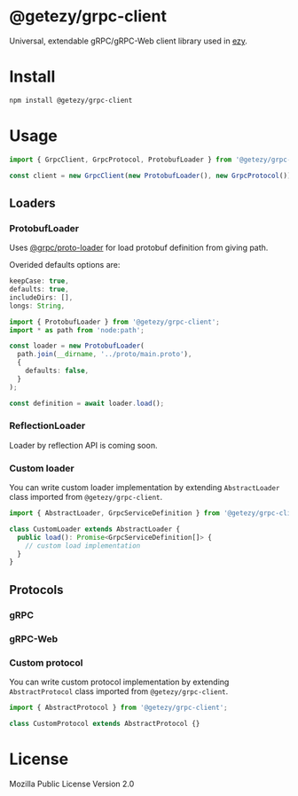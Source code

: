# @getezy/grpc-client

Universal, extendable gRPC/gRPC-Web client library used in [ezy](https://github.com/getezy/ezy).

# Install

```bash
npm install @getezy/grpc-client
```

# Usage

```ts
import { GrpcClient, GrpcProtocol, ProtobufLoader } from '@getezy/grpc-client';

const client = new GrpcClient(new ProtobufLoader(), new GrpcProtocol())
```

## Loaders

### ProtobufLoader

Uses [@grpc/proto-loader](https://www.npmjs.com/package/@grpc/proto-loader) for load protobuf definition from giving path.

Overided defaults options are:
```js
keepCase: true,
defaults: true,
includeDirs: [],
longs: String,
```

```ts
import { ProtobufLoader } from '@getezy/grpc-client';
import * as path from 'node:path';

const loader = new ProtobufLoader(
  path.join(__dirname, '../proto/main.proto'),
  {
    defaults: false,
  }
);

const definition = await loader.load();
```

### ReflectionLoader

Loader by reflection API is coming soon.

### Custom loader

You can write custom loader implementation by extending `AbstractLoader` class imported from `@getezy/grpc-client`.

```ts
import { AbstractLoader, GrpcServiceDefinition } from '@getezy/grpc-client';

class CustomLoader extends AbstractLoader {
  public load(): Promise<GrpcServiceDefinition[]> {
    // custom load implementation
  }
}
```

## Protocols

### gRPC

### gRPC-Web

### Custom protocol

You can write custom protocol implementation by extending `AbstractProtocol` class imported from `@getezy/grpc-client`.

```ts
import { AbstractProtocol } from '@getezy/grpc-client';

class CustomProtocol extends AbstractProtocol {}
```

# License
Mozilla Public License Version 2.0
